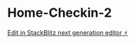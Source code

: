 # Home-Checkin-2

[Edit in StackBlitz next generation editor ⚡️](https://stackblitz.com/~/github.com/ItsadaKH/Home-Checkin-2)